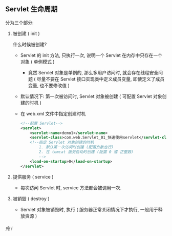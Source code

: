 ## Servlet 生命周期

分为三个部分: 

1. 被创建 ( init )

   什么时候被创建?

   + Servlet 的 init 方法, 只执行一次, 说明一个 Servlet 在内存中只存在一个对象 ( 单例模式 )

     + 竟然 Servlet 对象是单例的, 那么多用户访问时, 就会存在线程安全问题 ( 尽量不要在 Servlet 接口实现类中定义成员变量, 即使定义了成员变量, 也不要修改值 )

   + 默认情况下: 第一次被访问时, Servlet 对象被创建 ( 可配置 Servlet 对象创建的时机 )

   + 在 web.xml 文件中指定创建时机

     ```xml
     <!--配置 Servlet-->
     <servlet>
         <servlet-name>demo1</servlet-name>
         <servlet-class>com.web.Servlet_01_快速使用servlet</servlet-class>
         <!--指定 Servlet 对象创建的时机
             1. 默认第一次访问时创建 (配置负数也行)
             2. 在 tomcat 服务启动时创建 (配置 0 或 正整数)
             -->
         <load-on-startup>0</load-on-startup>
     </servlet>
     ```

2. 提供服务 ( service )

   + 每次访问 Servlet 时, service 方法都会被调用一次.

3. 被销毁 ( destroy )

   + Servlet 对象被销毁时, 执行 ( 服务器正常关闭情况下才执行, 一般用于释放资源 )







###### 完 !